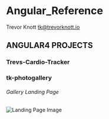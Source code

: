 # Angular_Reference
Trevor Knott
tk@trevorknott.io

## ANGULAR4 PROJECTS

### Trevs-Cardio-Tracker

### tk-photogallery
###### Gallery Landing Page
![Landing Page Image](http://i1376.photobucket.com/albums/ah11/asciiAlien/gall-landing_zpsffxvgydk.png)
